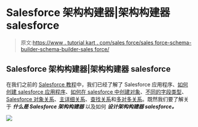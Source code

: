 # Salesforce 架构构建器|架构构建器 salesforce

> 原文:[https://www . tutorial kart . com/sales force/sales force-schema-builder-schema-builder-sales force/](https://www.tutorialkart.com/salesforce/salesforce-schema-builder-schema-builder-salesforce/)

## Salesforce 架构构建器|架构构建器 salesforce

在我们之前的 [Salesforce 教程](https://tutorialkart.com/salesforce-tutorials.html)中，我们已经了解了 Salesforce 应用程序、[如何创建 salesforce 应用程序](https://www.tutorialkart.com/salesforce/how-to-create-an-app-in-salesforce/)、[如何在 salesforce 中创建对象](https://www.tutorialkart.com/salesforce/how-to-create-salesforce-custom-objects/)、[不同的字段类型](https://www.tutorialkart.com/salesforce/creating-salesforce-custom-fields/)、 [Salesforce 对象关系](https://www.tutorialkart.com/salesforce/salesforce-object-relationships-master-detail-lookup/)、[主详细关系](https://www.tutorialkart.com/salesforce/how-to-create-master-detail-relationship-in-salesforce/)、[查找关系](https://www.tutorialkart.com/salesforce/how-to-create-lookup-relationship-in-salesforce/)和[多对多关系](https://www.tutorialkart.com/salesforce/how-to-create-many-to-many-relationship-mm/)。既然我们要了解关于 ***什么是 Salesforce 架构构建器*** 以及如何 ***设计架构构建器 salesforce。***

[![](../Images/925da31b32d6bc3827932f6c8afb11bb.png)](https://www.tutorialkart.com/)